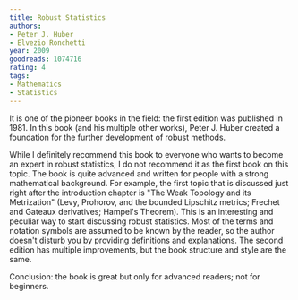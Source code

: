```yaml
---
title: Robust Statistics
authors:
- Peter J. Huber
- Elvezio Ronchetti
year: 2009
goodreads: 1074716
rating: 4
tags:
- Mathematics
- Statistics
---
```


It is one of the pioneer books in the field: the first edition was published in 1981.
In this book (and his multiple other works), Peter J. Huber created a foundation for
  the further development of robust methods.

While I definitely recommend this book to everyone who wants to become an expert in robust statistics,
  I do not recommend it as the first book on this topic.
The book is quite advanced and written for people with a strong mathematical background.
For example, the first topic that is discussed just right after the introduction chapter
  is "The Weak Topology and its Metrization"
  (Levy, Prohorov, and the bounded Lipschitz metrics; Frechet and Gateaux derivatives; Hampel's Theorem).
This is an interesting and peculiar way to start discussing robust statistics.
Most of the terms and notation symbols are assumed to be known by the reader,
  so the author doesn't disturb you by providing definitions and explanations.
The second edition has multiple improvements, but the book structure and style are the same.

Conclusion: the book is great but only for advanced readers; not for beginners.
